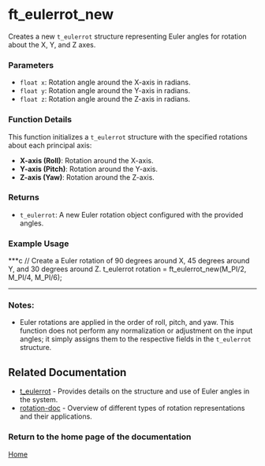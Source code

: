 # ft_eulerrot_new
Creates a new `t_eulerrot` structure representing Euler angles for rotation about the X, Y, and Z axes.

### Parameters
- `float x`: Rotation angle around the X-axis in radians.
- `float y`: Rotation angle around the Y-axis in radians.
- `float z`: Rotation angle around the Z-axis in radians.

### Function Details
This function initializes a `t_eulerrot` structure with the specified rotations about each principal axis:
- **X-axis (Roll)**: Rotation around the X-axis.
- **Y-axis (Pitch)**: Rotation around the Y-axis.
- **Z-axis (Yaw)**: Rotation around the Z-axis.

### Returns
- `t_eulerrot`: A new Euler rotation object configured with the provided angles.

### Example Usage
***c
// Create a Euler rotation of 90 degrees around X, 45 degrees around Y, and 30 degrees around Z.
t_eulerrot rotation = ft_eulerrot_new(M_PI/2, M_PI/4, M_PI/6);
***

### Notes:
- Euler rotations are applied in the order of roll, pitch, and yaw. This function does not perform any normalization or adjustment on the input angles; it simply assigns them to the respective fields in the `t_eulerrot` structure.

## Related Documentation
- [t_eulerrot](./t_eulerrot.md) - Provides details on the structure and use of Euler angles in the system.
- [rotation-doc](../rotation-doc.md) - Overview of different types of rotation representations and their applications.

### Return to the home page of the documentation
[Home](../../home.md)
